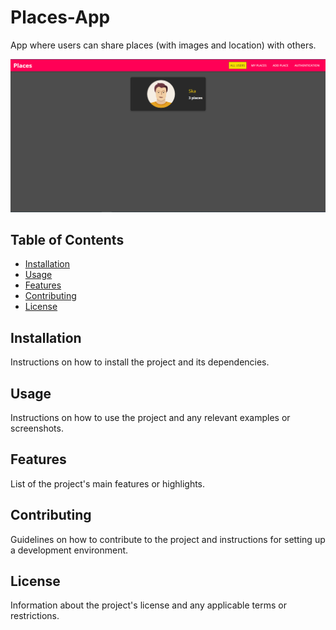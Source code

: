 # Places-App

App where users can share places (with images and location) with others.

![Project Image](PLACES.jpg)

## Table of Contents
- [Installation](#installation)
- [Usage](#usage)
- [Features](#features)
- [Contributing](#contributing)
- [License](#license)

## Installation

Instructions on how to install the project and its dependencies.

## Usage

Instructions on how to use the project and any relevant examples or screenshots.

## Features

List of the project's main features or highlights.

## Contributing

Guidelines on how to contribute to the project and instructions for setting up a development environment.

## License

Information about the project's license and any applicable terms or restrictions.


